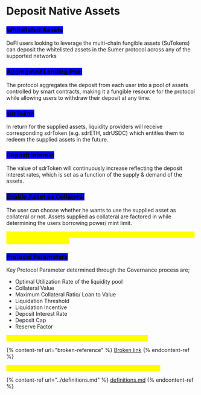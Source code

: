 # Deposit Native Assets



### <mark style="background-color:blue;">Whitelisted Assets</mark>

DeFI users looking to leverage the multi-chain fungible assets (SuTokens) can deposit the whitelisted assets in the Sumer protocol across any of the supported networks

### <mark style="background-color:blue;">Aggregated Lending Pool</mark>&#x20;

The protocol aggregates the deposit from each user into a pool of assets controlled by smart contracts, making it a fungible resource for the protocol while allowing users to withdraw their deposit at any time.&#x20;

### <mark style="background-color:blue;">sdrToken</mark>

In return for the supplied assets, liquidity providers will receive corresponding sdrToken (e.g. sdrETH, sdrUSDC) which entitles them to redeem the supplied assets in the future.&#x20;

### <mark style="background-color:blue;">Deposit Interest</mark>

The value of sdrToken will continuously increase reflecting the deposit interest rates, which is set as a function of the supply & demand of the assets.&#x20;

### <mark style="background-color:blue;">Enable Asset as Collateral</mark>

The user can choose whether he wants to use the supplied asset as collateral or not. Assets supplied as collateral are factored in while determining the users borrowing power/ mint limit. &#x20;

<mark style="color:yellow;">Users can lock multiple native assets types to a single position, diversifying collateral price exposure.</mark>

### <mark style="background-color:blue;">Protocol Parameters</mark>

Key Protocol Parameter determined through the Governance process are;&#x20;

* Optimal Utilization Rate of the liquidity pool&#x20;
* Collateral Value&#x20;
* Maximum Collateral Ratio/ Loan to Value&#x20;
* Liquidation Threshold&#x20;
* Liquidation Incentive&#x20;
* Deposit Interest Rate&#x20;
* Deposit Cap&#x20;
* Reserve Factor&#x20;

<mark style="color:yellow;">The value of the Protocol parameters can be found here;</mark>&#x20;

{% content-ref url="broken-reference" %}
[Broken link](broken-reference)
{% endcontent-ref %}

<mark style="color:yellow;">The definitions of the protocol parameters can be found here;</mark>&#x20;

{% content-ref url="../definitions.md" %}
[definitions.md](../definitions.md)
{% endcontent-ref %}
